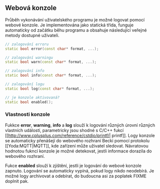 ## Webová konzole 

Průběh vykonávání uživatelského programu je možné logovat pomocí webové konzole. Je implementována jako statická třída, funguje automaticky od začátku běhu programu a obsahuje následující veřejné metody dostupné uživateli.

```cpp
// zalogování erroru
static bool error(const char* format, ...);

// zalogování warningu
static bool warn(const char* format, ...);

// zalogování info
static bool info(const char* format, ...);

// zalogování logu
static bool log(const char* format, ...);

// je konzole aktivovaná?
static bool enabled();
```
### Vlastnosti konzole

Fukkce **error**, **warning**, **info** a **log** slouží k logování různých úrovní různých vlastních událostí, parametricky jsou shodné s C/C++ fukcí [[http://www.cplusplus.com/reference/cstdio/printf/| printf]]. Logy konzole se automaticky přenášejí do webového rozhraní Becki pomocí protokolu [[Yoda:MQTT|MQTT]], kde zařízení může uživatel sledovat. Návratovou hodnotou fukncí konzole je možné detekovat, jestli informace dorazila do webového rozhraní.

Fukce **enabled** slouží k zjištění, jestli je logování do webové konzole zapnuto. Logování se automaticky vypíná, pokud logy nikdo neodebírá. Je možné logy archivovat a odebírat, do budoucna asi za poplatek FIXME doplnit pak.